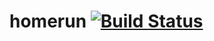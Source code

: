 # homerun [![Build Status](https://travis-ci.org/typicode/homerun.svg?branch=master)](https://travis-ci.org/typicode/homerun)
